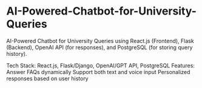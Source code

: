 # AI-Powered-Chatbot-for-University-Queries
AI-Powered Chatbot for University Queries using React.js (Frontend), Flask (Backend), OpenAI API (for responses), and PostgreSQL (for storing query history).


Tech Stack: React.js, Flask/Django, OpenAI/GPT API, PostgreSQL
Features:
Answer FAQs dynamically
Support both text and voice input
Personalized responses based on user history
